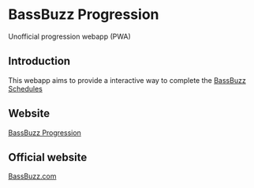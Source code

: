 # BassBuzz Progression
Unofficial progression webapp (PWA)

## Introduction

This webapp aims to provide a interactive way to complete the [BassBuzz Schedules](https://www.bassbuzz.com/lessons/beginner-to-badass/extras/download)

## Website

[BassBuzz Progression](https://nicolasconstant.github.io/bassbuzz-progression/)

## Official website

[BassBuzz.com](https://www.bassbuzz.com)
